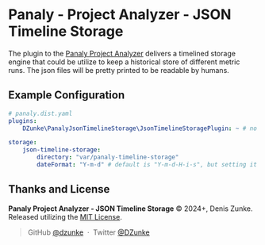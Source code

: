 # Panaly - Project Analyzer - JSON Timeline Storage

The plugin to the [Panaly Project Analyzer](https://github.com/DZunke/panaly) delivers a timelined storage engine that could be utilize to keep a
historical store of different metric runs. The json files will be pretty printed to be readable by humans. 

## Example Configuration

```yaml
# panaly.dist.yaml
plugins:
    DZunke\PanalyJsonTimelineStorage\JsonTimelineStoragePlugin: ~ # no options available

storage:
    json-timeline-storage:
        directory: "var/panaly-timeline-storage"
        dateFormat: "Y-m-d" # default is "Y-m-d-H-i-s", but setting it to daily will overwrite existing runs from the day
```

## Thanks and License

**Panaly Project Analyzer - JSON Timeline Storage** © 2024+, Denis Zunke. Released utilizing the [MIT License](https://mit-license.org/).

> GitHub [@dzunke](https://github.com/DZunke) &nbsp;&middot;&nbsp;
> Twitter [@DZunke](https://twitter.com/DZunke)
